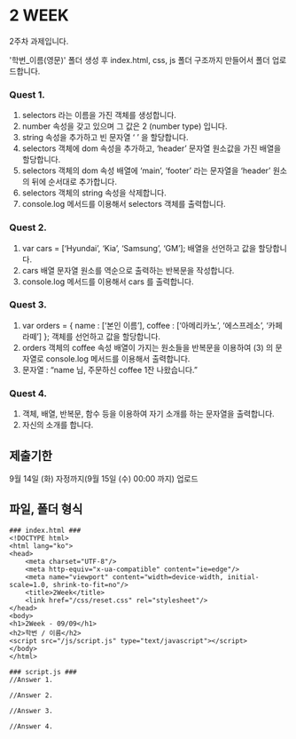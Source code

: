 # 2 WEEK

2주차 과제입니다.

'학번_이름(영문)' 폴더 생성 후 index.html, css, js 폴더 구조까지 만들어서 폴더 업로드합니다.

### Quest 1.

1. selectors 라는 이름을 가진 객체를 생성합니다.
2. number 속성을 갖고 있으며 그 값은 2 (number type) 입니다.
3. string 속성을 추가하고 빈 문자열 ‘ ’ 을 할당합니다.
4. selectors 객체에 dom 속성을 추가하고, ‘header’ 문자열 원소값을 가진 배열을 할당합니다.
5. selectors 객체의 dom 속성 배열에 ‘main’, ‘footer’ 라는 문자열을 ‘header’ 원소의 뒤에 순서대로 추가합니다.
6. selectors 객체의 string 속성을 삭제합니다.
7. console.log 메서드를 이용해서 selectors 객체를 출력합니다.

### Quest 2.

1. var cars = [‘Hyundai’, ‘Kia’, ‘Samsung’, ‘GM’]; 배열을 선언하고 값을 할당합니다.
2. cars 배열 문자열 원소를 역순으로 출력하는 반복문을 작성합니다.
3. console.log 메서드를 이용해서 cars 를 출력합니다.

### Quest 3.

1. var orders = { name : [‘본인 이름’], coffee : [‘아메리카노’, ‘에스프레소’, ‘카페라떼’] }; 객체를 선언하고 값을 할당합니다.
2. orders 객체의 coffee 속성 배열이 가지는 원소들을 반복문을 이용하여 (3) 의 문자열로 console.log 메서드를 이용해서 출력합니다.
3. 문자열 : “name 님, 주문하신 coffee 1잔 나왔습니다.”

### Quest 4.

1. 객체, 배열, 반복문, 함수 등을 이용하여 자기 소개를 하는 문자열을 출력합니다.
2. 자신의 소개를 합니다.

## 제출기한

9월 14일 (화) 자정까지(9월 15일 (수) 00:00 까지) 업로드

## 파일, 폴더 형식


```
### index.html ###
<!DOCTYPE html>
<html lang="ko">
<head>
    <meta charset="UTF-8"/>
    <meta http-equiv="x-ua-compatible" content="ie=edge"/>
    <meta name="viewport" content="width=device-width, initial-scale=1.0, shrink-to-fit=no"/>
    <title>2Week</title>
    <link href="/css/reset.css" rel="stylesheet"/>
</head>
<body>
<h1>2Week - 09/09</h1>
<h2>학번 / 이름</h2>
<script src="/js/script.js" type="text/javascript"></script>
</body>
</html>
```
```
### script.js ###
//Answer 1.

//Answer 2.

//Answer 3.

//Answer 4.

```